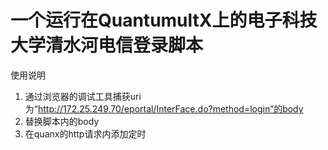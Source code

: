 # 一个运行在QuantumultX上的电子科技大学清水河电信登录脚本

使用说明

1. 通过浏览器的调试工具捕获uri为“http://172.25.249.70/eportal/InterFace.do?method=login”的body
2. 替换脚本内的body
3. 在quanx的http请求内添加定时
